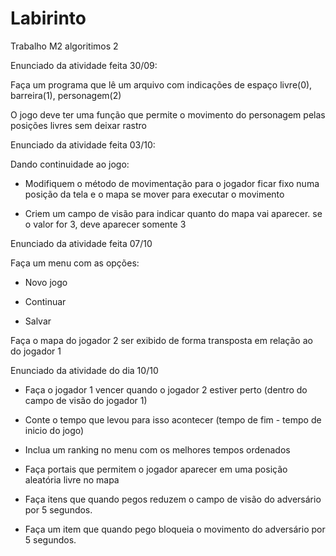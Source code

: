 # Labirinto
Trabalho M2 algoritimos 2


Enunciado da atividade feita 30/09:

Faça um programa que lê um arquivo com indicações de espaço livre(0), barreira(1), personagem(2)

O jogo deve ter uma função que permite o movimento do personagem pelas posições livres sem deixar rastro

 

Enunciado da atividade feita 03/10:

Dando continuidade ao jogo:

 - Modifiquem o método de movimentação para o jogador ficar fixo numa posição da tela e o mapa se mover para executar o movimento

 - Criem um campo de visão para indicar quanto do mapa vai aparecer. se o valor for 3, deve aparecer somente 3

 

Enunciado da atividade feita 07/10

Faça um menu com as opções:

- Novo jogo

- Continuar

- Salvar

Faça o mapa do jogador 2 ser exibido de forma transposta em relação ao do jogador 1

 

Enunciado da atividade do dia 10/10

- Faça o jogador 1 vencer quando o jogador 2 estiver perto (dentro do campo de visão do jogador 1)

- Conte o tempo que levou para isso acontecer (tempo de fim - tempo de inicio do jogo)

- Inclua um ranking no menu com os melhores tempos ordenados

- Faça portais que permitem o jogador aparecer em uma posição aleatória livre no mapa

- Faça itens que quando pegos reduzem o campo de visão do adversário por 5 segundos.

- Faça um item que quando pego bloqueia o movimento do adversário por 5 segundos.
